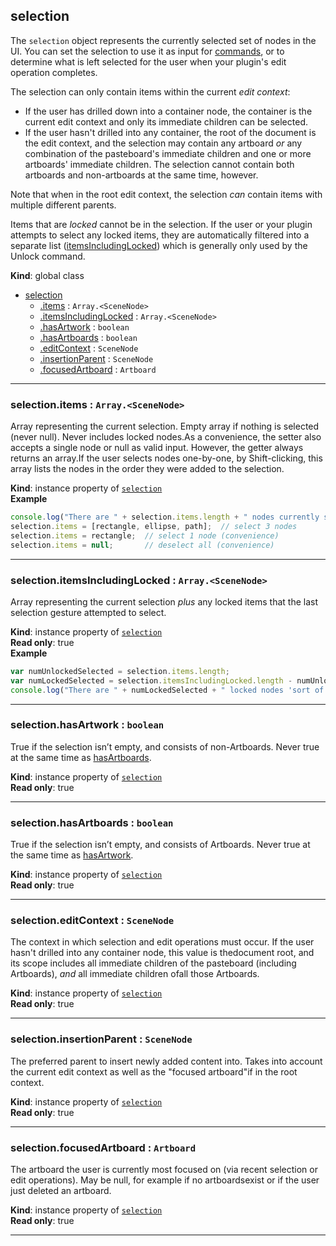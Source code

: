 <a name="selection"></a>

## selection
The `selection` object represents the currently selected set of nodes in the UI. You can set the selection to use it as input
for [commands](commands), or to determine what is left selected for the user when your plugin's edit operation completes.

The selection can only contain items within the current _edit context_:
- If the user has drilled down into a container node, the container is the current edit context and only its immediate children
  can be selected.
- If the user hasn't drilled into any container, the root of the document is the edit context, and the selection may contain any
  artboard _or_ any combination of the pasteboard's immediate children and one or more artboards' immediate children. The selection
  cannot contain both artboards and non-artboards at the same time, however.

Note that when in the root edit context, the selection _can_ contain items with multiple different parents.

Items that are _locked_ cannot be in the selection. If the user or your plugin attempts to select any locked items, they are
automatically filtered into a separate list ([itemsIncludingLocked](#selection+itemsIncludingLocked)) which is generally only used by the Unlock
command.

**Kind**: global class  

* [selection](#selection)
    * [.items](#selection+items) : <code>Array.&lt;SceneNode&gt;</code>
    * [.itemsIncludingLocked](#selection+itemsIncludingLocked) : <code>Array.&lt;SceneNode&gt;</code>
    * [.hasArtwork](#selection+hasArtwork) : <code>boolean</code>
    * [.hasArtboards](#selection+hasArtboards) : <code>boolean</code>
    * [.editContext](#selection+editContext) : <code>SceneNode</code>
    * [.insertionParent](#selection+insertionParent) : <code>SceneNode</code>
    * [.focusedArtboard](#selection+focusedArtboard) : <code>Artboard</code>


* * *

<a name="selection+items"></a>

### selection.items : <code>Array.&lt;SceneNode&gt;</code>
Array representing the current selection. Empty array if nothing is selected (never null). Never includes locked nodes.As a convenience, the setter also accepts a single node or null as valid input. However, the getter always returns an array.If the user selects nodes one-by-one, by Shift-clicking, this array lists the nodes in the order they were added to the selection.

**Kind**: instance property of [<code>selection</code>](#selection)  
**Example**  
```js
console.log("There are " + selection.items.length + " nodes currently selected");
selection.items = [rectangle, ellipse, path];  // select 3 nodes
selection.items = rectangle;  // select 1 node (convenience)
selection.items = null;       // deselect all (convenience)
```

* * *

<a name="selection+itemsIncludingLocked"></a>

### selection.itemsIncludingLocked : <code>Array.&lt;SceneNode&gt;</code>
Array representing the current selection *plus* any locked items that the last selection gesture attempted to select.

**Kind**: instance property of [<code>selection</code>](#selection)  
**Read only**: true  
**Example**  
```js
var numUnlockedSelected = selection.items.length;
var numLockedSelected = selection.itemsIncludingLocked.length - numUnlockedSelected;
console.log("There are " + numLockedSelected + " locked nodes 'sort of' currently selected");
```

* * *

<a name="selection+hasArtwork"></a>

### selection.hasArtwork : <code>boolean</code>
True if the selection isn’t empty, and consists of non-Artboards. Never true at the same time as [hasArtboards](#selection+hasArtboards).

**Kind**: instance property of [<code>selection</code>](#selection)  
**Read only**: true  

* * *

<a name="selection+hasArtboards"></a>

### selection.hasArtboards : <code>boolean</code>
True if the selection isn’t empty, and consists of Artboards. Never true at the same time as [hasArtwork](#selection+hasArtwork).

**Kind**: instance property of [<code>selection</code>](#selection)  
**Read only**: true  

* * *

<a name="selection+editContext"></a>

### selection.editContext : <code>SceneNode</code>
The context in which selection and edit operations must occur. If the user hasn't drilled into any container node, this value is thedocument root, and its scope includes all immediate children of the pasteboard (including Artboards), *and* all immediate children ofall those Artboards.

**Kind**: instance property of [<code>selection</code>](#selection)  
**Read only**: true  

* * *

<a name="selection+insertionParent"></a>

### selection.insertionParent : <code>SceneNode</code>
The preferred parent to insert newly added content into. Takes into account the current edit context as well as the "focused artboard"if in the root context.

**Kind**: instance property of [<code>selection</code>](#selection)  
**Read only**: true  

* * *

<a name="selection+focusedArtboard"></a>

### selection.focusedArtboard : <code>Artboard</code>
The artboard the user is currently most focused on (via recent selection or edit operations). May be null, for example if no artboardsexist or if the user just deleted an artboard.

**Kind**: instance property of [<code>selection</code>](#selection)  
**Read only**: true  

* * *

